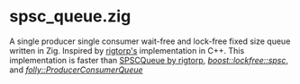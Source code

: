 # spsc_queue.zig
A single producer single consumer wait-free and lock-free fixed size queue written in Zig. Inspired by [rigtorp's](https://github.com/rigtorp/SPSCQueue/tree/master) implementation in C++. This implementation is faster than [SPSCQueue by rigtorp](https://github.com/rigtorp/SPSCQueue/tree/master),
[*boost::lockfree::spsc*](https://www.boost.org/doc/libs/1_76_0/doc/html/boost/lockfree/spsc_queue.html), and [*folly::ProducerConsumerQueue*](https://github.com/facebook/folly/blob/master/folly/docs/ProducerConsumerQueue.md)
